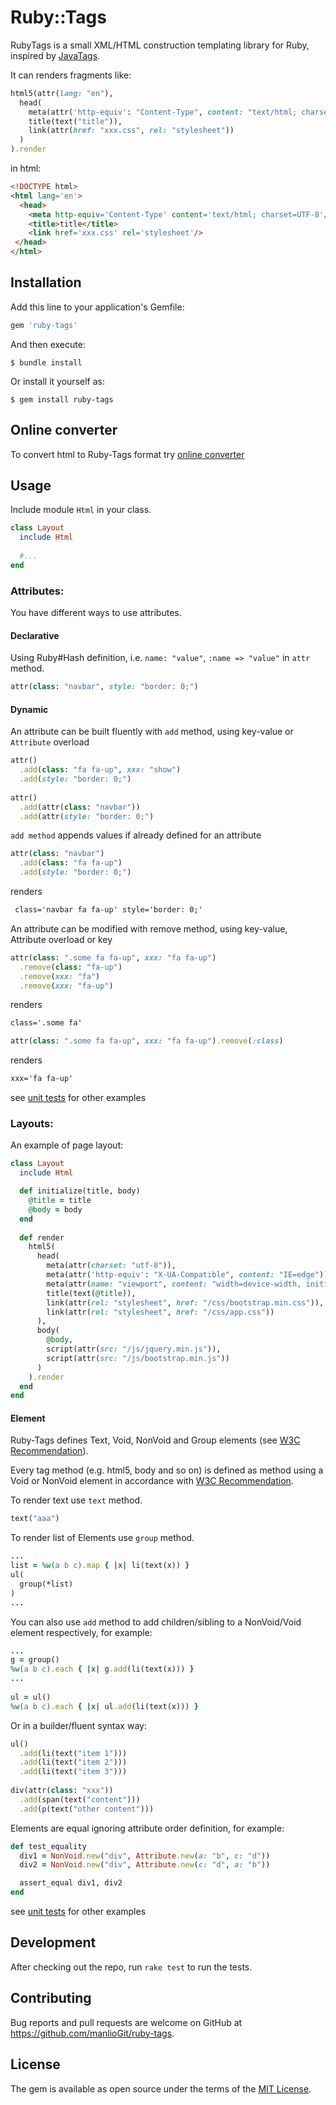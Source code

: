 # Ruby::Tags

RubyTags is a small XML/HTML construction templating library for Ruby, inspired by [JavaTags](https://github.com/manlioGit/javatags).

It can renders fragments like:

```ruby
html5(attr(lang: "en"),
  head(
    meta(attr('http-equiv': "Content-Type", content: "text/html; charset=UTF-8")),
    title(text("title")),
    link(attr(href: "xxx.css", rel: "stylesheet"))
  )
).render
```

in html:

```html
<!DOCTYPE html>
<html lang='en'>
  <head>
    <meta http-equiv='Content-Type' content='text/html; charset=UTF-8'/>
    <title>title</title>
    <link href='xxx.css' rel='stylesheet'/>
 </head>
</html>
```

## Installation

Add this line to your application's Gemfile:

```ruby
gem 'ruby-tags'
```

And then execute:

    $ bundle install

Or install it yourself as:

    $ gem install ruby-tags

## Online converter

To convert html to Ruby-Tags format try [online converter](http://javatagsconverter.herokuapp.com)

## Usage

Include module `Html` in your class.

```ruby
class Layout
  include Html
  
  #...
end
```
### Attributes:

You have different ways to use attributes.

#### Declarative

Using Ruby#Hash definition, i.e. `name: "value"`, `:name => "value"` in `attr` method. 

```ruby
attr(class: "navbar", style: "border: 0;")
```

#### Dynamic

An attribute can be built fluently with `add` method, using key-value or `Attribute` overload

```ruby
attr()
  .add(class: "fa fa-up", xxx: "show")
  .add(style: "border: 0;")
	
attr()
  .add(attr(class: "navbar"))
  .add(attr(style: "border: 0;")

```

`add method` appends values if already defined for an attribute

```ruby
attr(class: "navbar")
  .add(class: "fa fa-up")
  .add(style: "border: 0;")
```

renders

```html
 class='navbar fa fa-up' style='border: 0;'
```

An attribute can be modified with remove method, using key-value, Attribute overload or key

```ruby
attr(class: ".some fa fa-up", xxx: "fa fa-up")
  .remove(class: "fa-up")
  .remove(xxx: "fa")
  .remove(xxx: "fa-up")
```

renders

```html
class='.some fa'
```

```ruby
attr(class: ".some fa fa-up", xxx: "fa fa-up").remove(:class)
```

renders

```html
xxx='fa fa-up'
```

see [unit tests](https://github.com/manlioGit/ruby-tags/blob/master/test/ruby/attribute_test.rb) for other examples

### Layouts:

An example of page layout:

```ruby
class Layout
  include Html

  def initialize(title, body)
    @title = title
    @body = body
  end
  
  def render
    html5(
      head(
        meta(attr(charset: "utf-8")),
        meta(attr('http-equiv': "X-UA-Compatible", content: "IE=edge")),
        meta(attr(name: "viewport", content: "width=device-width, initial-scale=1")),
        title(text(@title)),
        link(attr(rel: "stylesheet", href: "/css/bootstrap.min.css")),
        link(attr(rel: "stylesheet", href: "/css/app.css"))
      ),
      body(
        @body,
        script(attr(src: "/js/jquery.min.js")),
        script(attr(src: "/js/bootstrap.min.js"))
      )
    ).render
  end
end
```

#### Element

Ruby-Tags defines Text, Void, NonVoid and Group elements (see [W3C Recommendation](https://www.w3.org/TR/html/syntax.html#writing-html-documents-elements)).

Every tag method (e.g. html5, body and so on) is defined as method using a Void or NonVoid element in accordance with [W3C Recommendation](https://www.w3.org/TR/html).

To render text use `text` method.

```ruby
text("aaa")
```

To render list of Elements use `group` method.

```ruby
...
list = %w(a b c).map { |x| li(text(x)) }
ul(
  group(*list)
)
...

```

You can also use `add` method to add children/sibling to a NonVoid/Void element respectively, for example:

```ruby
...
g = group()
%w(a b c).each { |x| g.add(li(text(x))) }
...
	
ul = ul()
%w(a b c).each { |x| ul.add(li(text(x))) }

```
Or in a builder/fluent syntax way:

```ruby
ul()
  .add(li(text("item 1")))
  .add(li(text("item 2")))
  .add(li(text("item 3")))	
  
div(attr(class: "xxx"))
  .add(span(text("content")))
  .add(p(text("other content")))
```

Elements are equal ignoring attribute order definition, for example:

```ruby
def test_equality
  div1 = NonVoid.new("div", Attribute.new(a: "b", c: "d"))
  div2 = NonVoid.new("div", Attribute.new(c: "d", a: "b"))

  assert_equal div1, div2
end
```

see [unit tests](https://github.com/manlioGit/ruby-tags/tree/master/test/ruby) for other examples

## Development

After checking out the repo, run `rake test` to run the tests.

## Contributing

Bug reports and pull requests are welcome on GitHub at https://github.com/manlioGit/ruby-tags.


## License

The gem is available as open source under the terms of the [MIT License](https://opensource.org/licenses/MIT).
